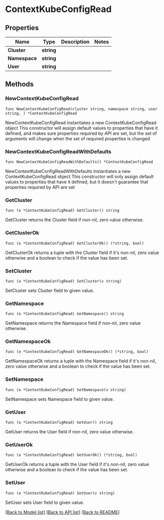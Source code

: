 # ContextKubeConfigRead

## Properties

Name | Type | Description | Notes
------------ | ------------- | ------------- | -------------
**Cluster** | **string** |  | 
**Namespace** | **string** |  | 
**User** | **string** |  | 

## Methods

### NewContextKubeConfigRead

`func NewContextKubeConfigRead(cluster string, namespace string, user string, ) *ContextKubeConfigRead`

NewContextKubeConfigRead instantiates a new ContextKubeConfigRead object
This constructor will assign default values to properties that have it defined,
and makes sure properties required by API are set, but the set of arguments
will change when the set of required properties is changed

### NewContextKubeConfigReadWithDefaults

`func NewContextKubeConfigReadWithDefaults() *ContextKubeConfigRead`

NewContextKubeConfigReadWithDefaults instantiates a new ContextKubeConfigRead object
This constructor will only assign default values to properties that have it defined,
but it doesn't guarantee that properties required by API are set

### GetCluster

`func (o *ContextKubeConfigRead) GetCluster() string`

GetCluster returns the Cluster field if non-nil, zero value otherwise.

### GetClusterOk

`func (o *ContextKubeConfigRead) GetClusterOk() (*string, bool)`

GetClusterOk returns a tuple with the Cluster field if it's non-nil, zero value otherwise
and a boolean to check if the value has been set.

### SetCluster

`func (o *ContextKubeConfigRead) SetCluster(v string)`

SetCluster sets Cluster field to given value.


### GetNamespace

`func (o *ContextKubeConfigRead) GetNamespace() string`

GetNamespace returns the Namespace field if non-nil, zero value otherwise.

### GetNamespaceOk

`func (o *ContextKubeConfigRead) GetNamespaceOk() (*string, bool)`

GetNamespaceOk returns a tuple with the Namespace field if it's non-nil, zero value otherwise
and a boolean to check if the value has been set.

### SetNamespace

`func (o *ContextKubeConfigRead) SetNamespace(v string)`

SetNamespace sets Namespace field to given value.


### GetUser

`func (o *ContextKubeConfigRead) GetUser() string`

GetUser returns the User field if non-nil, zero value otherwise.

### GetUserOk

`func (o *ContextKubeConfigRead) GetUserOk() (*string, bool)`

GetUserOk returns a tuple with the User field if it's non-nil, zero value otherwise
and a boolean to check if the value has been set.

### SetUser

`func (o *ContextKubeConfigRead) SetUser(v string)`

SetUser sets User field to given value.



[[Back to Model list]](../README.md#documentation-for-models) [[Back to API list]](../README.md#documentation-for-api-endpoints) [[Back to README]](../README.md)


